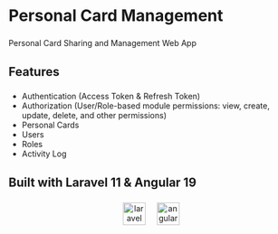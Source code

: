 <h1 align="left">Personal Card Management</h1>

###

<p align="left">Personal Card Sharing and Management Web App</p>

###

<h2 align="left">Features</h2>

###

- Authentication (Access Token & Refresh Token)
- Authorization (User/Role-based module permissions: view, create, update, delete, and other permissions)
- Personal Cards
- Users
- Roles
- Activity Log

###

<h2 align="left">Built with Laravel 11 & Angular 19</h2>

###

<div align="center">
  <img src="https://cdn.jsdelivr.net/gh/devicons/devicon/icons/laravel/laravel-original.svg" height="40" alt="laravel logo"  />
  <img width="12" />
  <img src="https://cdn.simpleicons.org/angular/DD0031" height="40" alt="angularjs logo"  />
</div>

###
